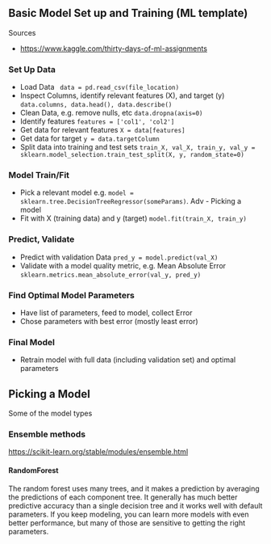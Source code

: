 ## Basic Model Set up and Training (ML template)

Sources 
- https://www.kaggle.com/thirty-days-of-ml-assignments

### Set Up Data
* Load Data ` data = pd.read_csv(file_location)`
* Inspect Columns, identify relevant features (X), and target (y) `data.columns, data.head(), data.describe()`
* Clean Data, e.g. remove nulls, etc  `data.dropna(axis=0)`
* Identify features `features = ['col1', 'col2']`
* Get data for relevant features `X = data[features]`
* Get data for target `y = data.targetColumn`
* Split data into training and test sets `train_X, val_X, train_y, val_y = sklearn.model_selection.train_test_split(X, y, random_state=0)`

### Model Train/Fit
* Pick a relevant model e.g. `model = sklearn.tree.DecisionTreeRegressor(someParams)`. Adv - Picking a model
* Fit with X (training data) and y (target) `model.fit(train_X, train_y)`

### Predict, Validate
* Predict with validation Data `pred_y = model.predict(val_X)`
* Validate with a model quality metric, e.g. Mean Absolute Error `sklearn.metrics.mean_absolute_error(val_y, pred_y)`

### Find Optimal Model Parameters
* Have list of parameters, feed to model, collect Error
* Chose parameters with best error (mostly least error)

### Final Model
* Retrain model with full data (including validation set) and optimal parameters

## Picking a Model
Some of the model types
### Ensemble methods
https://scikit-learn.org/stable/modules/ensemble.html

#### RandomForest
The random forest uses many trees, and it makes a prediction by averaging the predictions of each component tree. It generally has much better predictive accuracy than a single decision tree and it works well with default parameters. If you keep modeling, you can learn more models with even better performance, but many of those are sensitive to getting the right parameters.
